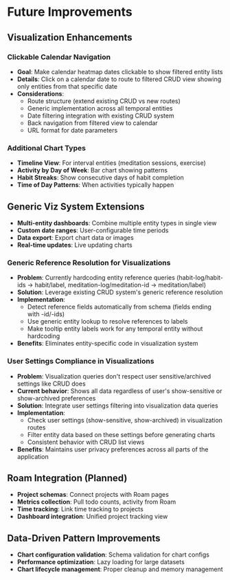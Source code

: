 # Future Improvements

## Visualization Enhancements

### Clickable Calendar Navigation
- **Goal**: Make calendar heatmap dates clickable to show filtered entity lists
- **Details**: Click on a calendar date to route to filtered CRUD view showing only entities from that specific date
- **Considerations**:
  - Route structure (extend existing CRUD vs new routes)
  - Generic implementation across all temporal entities
  - Date filtering integration with existing CRUD system
  - Back navigation from filtered view to calendar
  - URL format for date parameters

### Additional Chart Types
- **Timeline View**: For interval entities (meditation sessions, exercise)
- **Activity by Day of Week**: Bar chart showing patterns
- **Habit Streaks**: Show consecutive days of habit completion
- **Time of Day Patterns**: When activities typically happen

## Generic Viz System Extensions
- **Multi-entity dashboards**: Combine multiple entity types in single view
- **Custom date ranges**: User-configurable time periods
- **Data export**: Export chart data or images
- **Real-time updates**: Live updating charts

### Generic Reference Resolution for Visualizations
- **Problem**: Currently hardcoding entity reference queries (habit-log/habit-ids → habit/label, meditation-log/meditation-id → meditation/label)
- **Solution**: Leverage existing CRUD system's generic reference resolution
- **Implementation**:
  - Detect reference fields automatically from schema (fields ending with -id/-ids)
  - Use generic entity lookup to resolve references to labels
  - Make tooltip entity labels work for any temporal entity without hardcoding
- **Benefits**: Eliminates entity-specific code in visualization system

### User Settings Compliance in Visualizations
- **Problem**: Visualization queries don't respect user sensitive/archived settings like CRUD does
- **Current behavior**: Shows all data regardless of user's show-sensitive or show-archived preferences
- **Solution**: Integrate user settings filtering into visualization data queries
- **Implementation**:
  - Check user settings (show-sensitive, show-archived) in visualization routes
  - Filter entity data based on these settings before generating charts
  - Consistent behavior with CRUD list views
- **Benefits**: Maintains user privacy preferences across all parts of the application

## Roam Integration (Planned)
- **Project schemas**: Connect projects with Roam pages
- **Metrics collection**: Pull todo counts, activity from Roam
- **Time tracking**: Link time tracking to projects
- **Dashboard integration**: Unified project tracking view

## Data-Driven Pattern Improvements
- **Chart configuration validation**: Schema validation for chart configs
- **Performance optimization**: Lazy loading for large datasets
- **Chart lifecycle management**: Proper cleanup and memory management